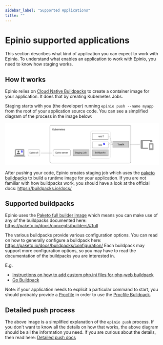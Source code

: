 ```yaml
---
sidebar_label: "Supported Applications"
title: ""
---
```


# Epinio supported applications

This section describes what kind of application you can expect to work with Epinio.
To understand what enables an application to work with Epinio, you need to know how staging works.


## How it works

Epinio relies on [Cloud Native Buildpacks](https://buildpacks.io/) to create a container image for your
application. It does that by creating Kubernetes Jobs.

Staging starts with you (the developer) running `epinio push --name myapp` from the root of your application source code.
You can see a simplified diagram of the process in the image below:

![epinio-push-simplified](epinio-push-simple.svg?raw=true "Epinio push")

After pushing your code, Epinio creates staging job which uses the [paketo buildpacks](https://paketo.io/) to build a runtime image for your application.
If you are not familiar with how buildpacks work, you should have a look at the official docs: https://buildpacks.io/docs/

## Supported buildpacks

Epinio uses the [Paketo full builder image](https://github.com/paketo-buildpacks/full-builder) which means you can make use of any of the buildpacks
documented here: https://paketo.io/docs/concepts/builders/#full

The various buildpacks provide various configuration options. You can read on how to generally configure a buildpack here: https://paketo.io/docs/buildpacks/configuration/
Each buildpack may support more configuration options, so you may have to read the documentation of the buildpacks you are interested in.

E.g.
- [Instructions on how to add custom php.ini files for php-web buildpack](https://github.com/paketo-buildpacks/php-web#configuring-custom-ini-files)
- [Go Buildpack](https://github.com/paketo-buildpacks/go)

Note: if your application needs to explicit a particular command to start, you should probably provide a [Procfile](https://devcenter.heroku.com/articles/procfile) in order to use the [Procfile Buildpack](https://github.com/paketo-buildpacks/procfile).


## Detailed push process

The above image is a simplified explanation of the `epinio push` process. If you don't want to know all the details on how that works, the above diagram should
be all the information you need. If you are curious about the details, then read here: [Detailed push docs](../explanations/detailed-push-process.md)
